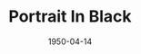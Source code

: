 ---
title: Portrait In Black
date: 1950-04-14
closing_date: 1950-04-22
layout: productions
featured_image:
image_caption:
image_credit:
playbill:
category:
Theatre: Theatre Jacksonville
Venue: Little Theatre
cast:
- Blake Richie: Hobson Blackmon
- Cob O'Brien: George Durney
- Dr. Philip Graham: Lewis Magee
- Gracie McPhee: Jan Heebner
- Peter Talbot: Dick Parks
- Rupert Marlowe: Jay Harder
- Tanis Talbot: Mary Keen Thorton
- Winifred Talbot: Yvonne Peairs
crew:
- Director: Paul E. Geisenhof
- Book Holder: Bryant Simms
- Light Controls: L.J. Gift
- Make-up Assistant:
  - Jocelyn Brown
  - Cornelia Sheftall
  - Laurel Barton
  - Jewell Slappey
  - Louise Peairs
  - Toby Nussbaum
  - Richard Kaszner
- Make-up Chairman: Jane Porter
- Properties Chairman: Margaret Lafferty
- Property Assistant:
  - Sue Miller
  - Jane Roberson
- Scene construction:
  - David Salter
  - William Gibbs
  - Richard Kaszner
  - Larry Zell
  - L.J. Gift
  - Margaret Gift
  - Vivian Salter
- Scene Painting:
  - Maudie LeBrun
  - William Gibbs
  - David Salter
  - Elmo Lehman
- Set and Lighting Design: Duke LeBrun
- "Stage D\xE9cor":
  - Hobson Blackmon
  - Jay Harder
- Stage Manager: Suzanne Pallister
- Theatre-front and Lobby Posters: Jim White
- Wardrobe Assistant:
  - Ann Pafford Welch
  - Polly Clendenning
  - Jewett Ashley
  - Louise Peairs
  - Karen O'Shaughnessy
  - Helen List
  - Margaret Fairweather
  - Vonnie Patton
  - Larry Zell
  - Mildred Thomas
- Wardrobe Coordinator: Madelon Geisenhof
- Wardrobe Mistress: Eula Mae Snow
orchestra:
external_links:
---